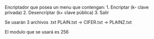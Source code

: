 Encriptador que posea un menu que contengan:
    1. Encriptar    (k-     clave privada)
    2. Desencriptar (k+     clave pública)
    3. Salir

Se usarán 3 archivos .txt
    PLAIN.txt   ->  CIFER.txt   ->  PLAINZ.txt

El modulo que se usará es 256

